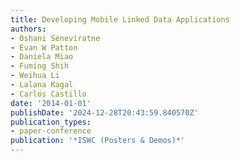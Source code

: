 ```yaml
---
title: Developing Mobile Linked Data Applications
authors:
- Oshani Seneviratne
- Evan W Patton
- Daniela Miao
- Fuming Shih
- Weihua Li
- Lalana Kagal
- Carlos Castillo
date: '2014-01-01'
publishDate: '2024-12-28T20:43:59.840570Z'
publication_types:
- paper-conference
publication: '*ISWC (Posters & Demos)*'
---
```

